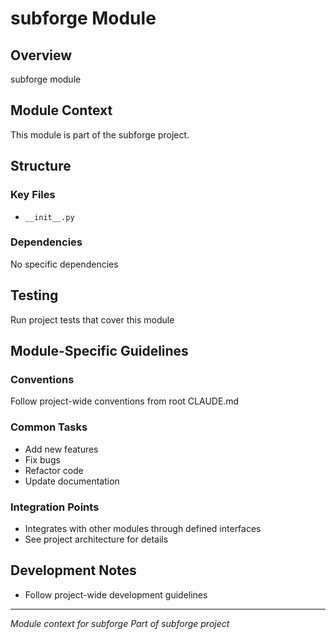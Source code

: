 # subforge Module

## Overview
subforge module

## Module Context
This module is part of the subforge project.

## Structure

### Key Files
- `__init__.py`

### Dependencies
No specific dependencies

## Testing
Run project tests that cover this module

## Module-Specific Guidelines

### Conventions
Follow project-wide conventions from root CLAUDE.md

### Common Tasks
- Add new features
- Fix bugs
- Refactor code
- Update documentation

### Integration Points
- Integrates with other modules through defined interfaces
- See project architecture for details

## Development Notes
- Follow project-wide development guidelines

---
*Module context for subforge*
*Part of subforge project*
